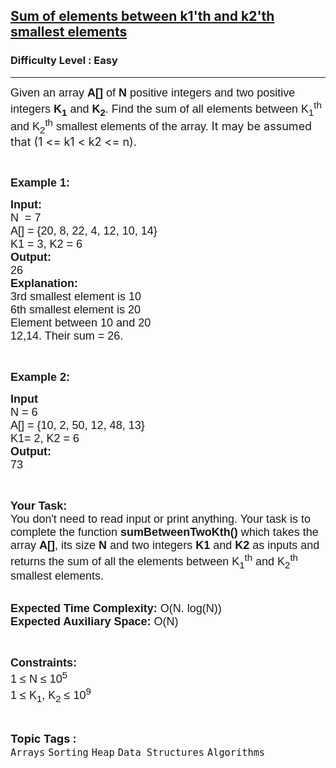 <h2><a href="https://practice.geeksforgeeks.org/problems/sum-of-elements-between-k1th-and-k2th-smallest-elements3133/1?page=1&difficulty[]=0&category[]=Heap&sortBy=submissions">Sum of elements between k1'th and k2'th smallest elements</a></h2><h3>Difficulty Level : Easy</h3><hr><div class="problems_problem_content__Xm_eO"><p><span style="font-family:arial,helvetica,sans-serif"><span style="font-size:18px">Given an array <strong>A[]</strong>&nbsp;of <strong>N</strong>&nbsp;positive&nbsp;integers and two positive integers <strong>K<sub>1</sub></strong> and <strong>K<sub>2</sub></strong>. Find the sum of all elements between K<sub>1</sub><sup>th</sup> and&nbsp;K<sub>2</sub><sup>th</sup> smallest elements of the array.&nbsp;</span></span><span style="font-size:18px">It may be assumed that (1 &lt;= k1 &lt; k2 &lt;= n).</span></p>

<p>&nbsp;</p>

<p><span style="font-family:arial,helvetica,sans-serif"><span style="font-size:18px"><strong>Example 1:</strong></span></span></p>

<pre><span style="font-family:arial,helvetica,sans-serif"><span style="font-size:18px"><strong>Input:</strong></span><span style="font-size:18px">
N  = 7
A[] = {20, 8, 22, 4, 12, 10, 14}
K1 = 3, K2 = 6
<strong>Output:</strong></span>
<span style="font-size:18px">26
<strong>Explanation:</strong></span><span style="font-size:18px">
3rd smallest element is 10
6th smallest element is 20
Element between 10 and 20 
12,14. Their sum = 26.</span></span></pre>

<p>&nbsp;</p>

<p><span style="font-family:arial,helvetica,sans-serif"><span style="font-size:18px"><strong>Example 2:</strong></span></span></p>

<pre><span style="font-family:arial,helvetica,sans-serif"><span style="font-size:18px"><strong>Input</strong>
N = 6
A[] = {10, 2, 50, 12, 48, 13}
K1= 2, K2 = 6
<strong>Output:</strong></span><span style="font-size:18px">
73</span></span></pre>

<p>&nbsp;</p>

<p><span style="font-family:arial,helvetica,sans-serif"><span style="font-size:18px"><strong>Your Task:&nbsp;&nbsp;</strong><br>
You don't need to read input or print anything. Your task is to complete the function&nbsp;<strong>sumBetweenTwoKth()</strong>&nbsp;which takes the array <strong>A[]</strong>, its size <strong>N</strong><strong> </strong>and two integers <strong>K1</strong> and <strong>K2</strong> as inputs and returns the sum of all the elements between K<sub>1</sub><sup>th</sup> and K<sub>2</sub><sup>th</sup> smallest elements.</span></span><br>
&nbsp;</p>

<p><span style="font-family:arial,helvetica,sans-serif"><span style="font-size:18px"><strong>Expected Time Complexity:</strong> O(N. log(N))<br>
<strong>Expected Auxiliary Space:</strong> O(N)</span></span></p>

<p>&nbsp;</p>

<p><span style="font-family:arial,helvetica,sans-serif"><span style="font-size:18px"><strong>Constraints:</strong><br>
1 ≤ N ≤ 10<sup>5</sup><br>
1 ≤ K<sub>1</sub>, K<sub>2</sub> ≤ 10<sup>9</sup></span></span></p>
</div><br><p><span style=font-size:18px><strong>Topic Tags : </strong><br><code>Arrays</code>&nbsp;<code>Sorting</code>&nbsp;<code>Heap</code>&nbsp;<code>Data Structures</code>&nbsp;<code>Algorithms</code>&nbsp;